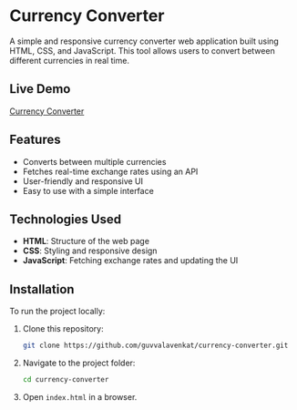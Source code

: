 # Currency Converter

A simple and responsive currency converter web application built using HTML, CSS, and JavaScript. This tool allows users to convert between different currencies in real time.

## Live Demo
[Currency Converter](https://guvvala-currency-converter.netlify.app/)

## Features
- Converts between multiple currencies
- Fetches real-time exchange rates using an API
- User-friendly and responsive UI
- Easy to use with a simple interface

## Technologies Used
- **HTML**: Structure of the web page
- **CSS**: Styling and responsive design
- **JavaScript**: Fetching exchange rates and updating the UI

## Installation
To run the project locally:
1. Clone this repository:
   ```sh
   git clone https://github.com/guvvalavenkat/currency-converter.git
   ```
2. Navigate to the project folder:
   ```sh
   cd currency-converter
   ```
3. Open `index.html` in a browser.

